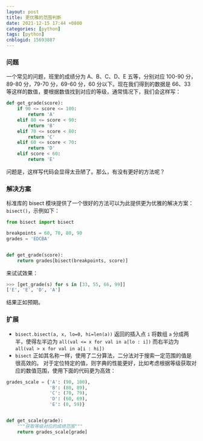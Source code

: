 ```yaml
---
layout: post
title: 更优雅的范围判断
date: 2021-12-15 17:44 +0800
categories: [python]
tags: [python]
cnblogid: 15693887
---
```

### 问题

一个常见的问题，班里的成绩分为 A、B、C、D、E 五等，分别对应 100-90 分，89-80 分，79-70 分，69-60 分，60 分以下。现在我们得到的数据是 66、33 等这样的数值，要根据数值找到对应的等级，通常情况下，我们会这样写：

```python
def get_grade(score):
    if 90 <= score <= 100:
        return 'A'
    elif 80 <= score < 90:
        return 'B'
    elif 70 <= score < 80:
        return 'C'
    elif 60 <= score < 70:
        return 'D'
    elif score < 60:
        return 'E'
```

问题是，这样写代码会显得太丑陋了。那么，有没有更好的方法呢？

### 解决方案

标准库的 bisect 模块提供了一个很好的方法可以为此提供更为优雅的解决方案：`bisect()`，示例如下：

```python
from bisect import bisect

breakpoints = 60, 70, 80, 90
grades = 'EDCBA'


def get_grade(score):
    return grades[bisect(breakpoints, score)]
```

来试试效果：

```python
>>> [get_grade(s) for s in [33, 55, 66, 99]]
['E', 'E', 'D', 'A']
```

结果正如预期。

### 扩展

- `bisect.bisect(a, x, lo=0, hi=len(a))` 返回的插入点 `i` 将数组 `a` 分成两半，使得左半边为 `all(val <= x for val in a[lo : i])` 而右半边为 `all(val > x for val in a[i : hi])`
- `bisect` 正如其名称一样，使用了二分算法，二分法对于搜索一定范围的值是很高效的。 对于定位特定的值，则字典的性能更好，比如考虑根据等级获取对应的数值范围，使用下面的代码更为高效：

```python
grades_scale = {'A': (90, 100),
                'B': (80, 89),
                'C': (70, 79),
                'D': (60, 69),
                'E': (0, 59)}


def get_scale(grade):
    """获取等级对应的成绩范围"""
    return grades_scale[grade]
```


